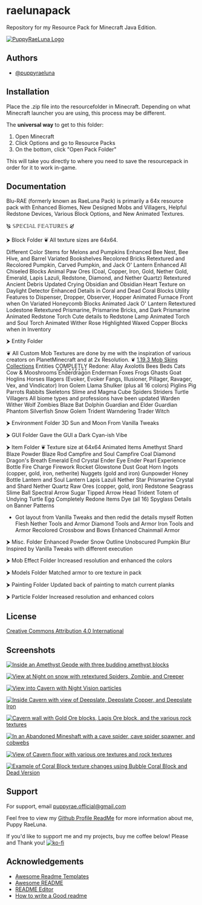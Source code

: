
# raelunapack

Repository for my Resource Pack for Minecraft Java Edition.

[![PuppyRaeLuna Logo](https://i.postimg.cc/52QLJS2N/logo-2-0.png)](https://postimg.cc/NKY57TXW)

## Authors

- [@puppyraeluna](https://github.com/puppyraeluna)


## Installation

Place the .zip file into the resourcefolder in Minecraft. Depending on what Minecraft launcher you are using, this process may be different.

The **universal way** to get to this folder:
1. Open Minecraft
2. Click Options and go to Resource Packs
3. On the bottom, click "Open Pack Folder"

This will take you directly to where you need to save the resourcepack in order for it to work in-game.
    
## Documentation

Blu-RAE (formerly known as RaeLuna Pack) is primarily a 64x resource pack with Enhanced Biomes, New Designed Mobs and Villagers, Helpful Redstone 
Devices, Various Block Options, and New Animated Textures.

🙐 𝕊ℙ𝔼ℂ𝕀𝔸𝕃 𝔽𝔼𝔸𝕋𝕌ℝ𝔼𝕊 🙖

⮞ Block Folder
❦ All texture sizes are 64x64.

Different Color Stems for Melons and Pumpkins
Enhanced Bee Nest, Bee Hive, and Barrel
Variated Bookshelves
Recolored Bricks
Retextured and Recolored Pumpkin, Carved Pumpkin, and Jack O' Lantern
Enhanced All Chiseled Blocks
Animal Paw Ores (Coal, Copper, Iron, Gold, Nether Gold, Emerald, Lapis Lazuli, Redstone, Diamond, and Nether Quartz)
Retextured Ancient Debris
Updated Crying Obsidian and Obsidian
Heart Texture on Daylight Detector
Enhanced Details in Coral and Dead Coral Blocks
Utility Features to Dispenser, Dropper, Observer, Hopper
Animated Furnace Front when On
Variated Honeycomb Blocks
Animated Jack O' Lantern
Retextured Lodestone
Retextured Prismarine, Prismarine Bricks, and Dark Prismarine
Animated Redstone Torch
Cute details to Redstone Lamp
Animated Torch and Soul Torch
Animated Wither Rose
Highlighted Waxed Copper Blocks when in Inventory

⮞ Entity Folder

❦ All Custom Mob Textures are done by me with the inspiration of various creators on PlanetMinecraft and at 2x Resolution.
❦ [1.19.3 Mob Skins Collections](https://www.planetminecraft.com/collection/176815/mob-skins-utilized-in-1-19-3-resource-pack/)
Entities C͇O͇M͇P͇L͇E͇T͇L͇Y͇ Redone:
Allay
Axolotls
Bees
Beds
Cats
Cow & Mooshrooms
Enderdragon
Enderman
Foxes
Frogs
Ghasts
Goat
Hoglins
Horses
Illagers (Evoker, Evoker Fangs, Illusioner, Pillager, Ravager, Vex, and Vindicator)
Iron Golem
Llama
Shulker (plus all 16 colors)
Piglins
Pig
Parrots
Rabbits
Skeletons
Slime and Magma Cube
Spiders
Striders
Turtle
Villagers
All biome types and professions have been updated
Warden
Wither
Wolf
Zombies
Blaze
Bat
Dolphin
Guardian and Elder Guardian
Phantom
Silverfish
Snow Golem
Trident
Warndering Trader
Witch

⮞ Environment Folder
3D Sun and Moon
From Vanilla Tweaks

⮞ GUI Folder
Gave the GUI a Dark Cyan-ish Vibe

⮞ Item Folder
❦ Texture size at 64x64
Animated Items
Amethyst Shard
Blaze Powder
Blaze Rod
Campfire and Soul Campfire
Coal
Diamond
Dragon's Breath
Emerald
End Crystal
Ender Eye
Ender Pearl
Experience Bottle
Fire Charge
Firework Rocket
Glowstone Dust
Goat Horn
Ingots (copper, gold, iron, netherite)
Nuggets (gold and iron)
Gunpowder
Honey Bottle
Lantern and Soul Lantern
Lapis Lazuli
Nether Star
Prismarine Crystal and Shard
Nether Quartz
Raw Ores (copper, gold, iron)
Redstone
Seagrass
Slime Ball
Spectral Arrow
Sugar
Tipped Arrow Head
Trident
Totem of Undying
Turtle Egg
Completely Redone Items
Dye (all 16)
Spyglass
Details on Banner Patterns
* Got layout from Vanilla Tweaks and then redid the details myself
Rotten Flesh
Nether Tools and Armor
Diamond Tools and Armor
Iron Tools and Armor
Recolored Crossbow and Bows
Enhanced Chainmail Armor

⮞ Misc. Folder
Enhanced Powder Snow Outline
Unobscured Pumpkin Blur
Inspired by Vanilla Tweaks with different execution

⮞ Mob Effect Folder
Increased resolution and enhanced the colors

⮞ Models Folder
Matched armor to ore texture in pack

⮞ Painting Folder
Updated back of painting to match current planks

⮞ Particle Folder
Increased resolution and enhanced colors


## License

[Creative Commons Attribution 4.0 International](https://choosealicense.com/licenses/cc-by-4.0/)


## Screenshots

[![Inside an Amethyst Geode with three budding amethyst blocks](https://i.postimg.cc/SKpvf7LJ/2022-12-22-09-46-26.png)](https://postimg.cc/WdX82ZHv)

[![View at Night on snow with retextured Spiders, Zombie, and Creeper](https://i.postimg.cc/G3svbwnn/2022-12-22-09-38-40.png)](https://postimg.cc/kDq2yH5T)

[![View into Cavern with Night Vision particles](https://i.postimg.cc/Xvzy0x2v/2022-12-22-09-38-57.png)](https://postimg.cc/CZbKGCpy)

[![Inside Cavern with view of Deepslate, Deepslate Copper, and Deepslate Iron](https://i.postimg.cc/DyrsbrzC/2022-12-22-09-39-30.png)](https://postimg.cc/F7K1MJ3c)

[![Cavern wall with Gold Ore blocks, Lapis Ore block, and the various rock textures](https://i.postimg.cc/GpV9ft28/2022-12-22-09-39-35.png)](https://postimg.cc/sBPVQV5s)

[![In an Abandoned Mineshaft with a cave spider, cave spider spawner, and cobwebs](https://i.postimg.cc/ZnZYkdhR/2022-12-22-09-42-11.png)](https://postimg.cc/qhbHygqV)

[![View of Cavern floor with various ore textures and rock textures](https://i.postimg.cc/fTpFJhJ7/2022-12-22-09-43-08.png)](https://postimg.cc/vc7XNk7D)

[![Example of Coral Block texture changes using Bubble Coral Block and Dead Version](https://i.postimg.cc/J0BNFSMm/2022-12-22-10-00-15.png)](https://postimg.cc/ct0tg9v5)

## Support

For support, email puppyrae.official@gmail.com

Feel free to view my [Github Profile ReadMe](https://github.com/puppyraeluna/puppyraeluna#readme) for more information about me, Puppy RaeLuna.

If you'd like to support me and my projects, buy me coffee below! Please and Thank you!
[![ko-fi](https://ko-fi.com/img/githubbutton_sm.svg)](https://ko-fi.com/T6T3E9I76)


## Acknowledgements

 - [Awesome Readme Templates](https://awesomeopensource.com/project/elangosundar/awesome-README-templates)
 - [Awesome README](https://github.com/matiassingers/awesome-readme)
 - [README Editor](https://readme.so/)
 - [How to write a Good readme](https://bulldogjob.com/news/449-how-to-write-a-good-readme-for-your-github-project)

